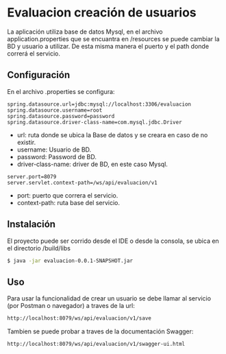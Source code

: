 # Evaluacion creación de usuarios

La aplicación utiliza base de datos Mysql, en el archivo application.properties
que se encuantra en /resources se puede cambiar la BD y usuario a utilizar. De esta misma manera el puerto y el path
donde correrá el servicio.

## Configuración

En el archivo .properties se configura:
```properties
spring.datasource.url=jdbc:mysql://localhost:3306/evaluacion
spring.datasource.username=root
spring.datasource.password=password
spring.datasource.driver-class-name=com.mysql.jdbc.Driver
```
- url: ruta donde se ubica la Base de datos y se creara en caso de no existir.
- username: Usuario de BD.
- password: Password de BD.
- driver-class-name: driver de BD, en este caso Mysql.

```properties
server.port=8079
server.servlet.context-path=/ws/api/evaluacion/v1
```
- port: puerto que correra el servicio.
- context-path: ruta base del servicio.

## Instalación

El proyecto puede ser corrido desde el IDE o desde la consola, se ubica en el directorio /build/libs

```bash
$ java -jar evaluacion-0.0.1-SNAPSHOT.jar
```

## Uso

Para usar la funcionalidad de crear un usuario se debe llamar al servicio (por Postman o navegador)
a traves de  la url:

```bash
http://localhost:8079/ws/api/evaluacion/v1/save
```

Tambien se puede probar a traves de la documentación Swagger:

```bash
http://localhost:8079/ws/api/evaluacion/v1/swagger-ui.html
```